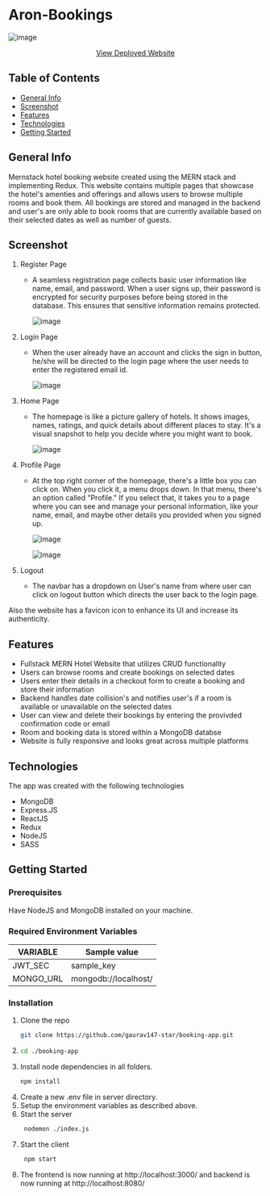 # Aron-Bookings
![image](https://github.com/gaurav147-star/booking-app/assets/78996081/36bd7835-c39a-4043-9e2c-54ccf1c43a8c)

<p align="center">
  <a href="https://aronhotelbooking-app.netlify.app/">View Deployed Website</a>
</p>

## Table of Contents
* [General Info](#general-info)
* [Screenshot](#screenshot)
* [Features](#features)
* [Technologies](#technologies)
* [Getting Started](#screenshot)



## General Info
Mernstack hotel booking website created using the MERN stack and implementing Redux. This website contains multiple pages that showcase the hotel's amenties and offerings and allows users to browse multiple rooms and book them. All bookings are stored and managed in the backend and user's are only able to book rooms that are currently available based on their selected dates as well as number of guests.
## Screenshot

1. Register Page
   - A seamless registration page collects basic user information like name, email, and password. When a user signs up, their password is encrypted for security purposes before being stored in the database. This ensures that sensitive information remains protected.

     ![image](https://github.com/gaurav147-star/booking-app/assets/78996081/035a074a-7a28-40f9-85af-44c7bd2cb7de)

2. Login Page
   - When the user already have an account and clicks the sign in button, he/she will be directed to the login page where the user needs to enter the registered email id.

      ![image](https://github.com/gaurav147-star/booking-app/assets/78996081/98c61bd7-cb4a-469b-af76-c0d0247f1531)

4. Home Page
   - The homepage is like a picture gallery of hotels. It shows images, names, ratings, and quick details about different places to stay. It's a visual snapshot to help you decide where you might want to book.
     
      ![image](https://github.com/gaurav147-star/booking-app/assets/78996081/bd3883a7-46d2-4ca0-a669-2ad2f9479b9e)

5. Profile Page
   - At the top right corner of the homepage, there's a little box you can click on. When you click it, a menu drops down. In that menu, there's an option called "Profile." If you select that, it takes you to a page where you can see and manage your personal information, like your name, email, and maybe other details you provided when you signed up.

     ![image](https://github.com/gaurav147-star/booking-app/assets/78996081/244784bd-877a-4394-a6c3-97ed08fc5317)

      ![image](https://github.com/gaurav147-star/booking-app/assets/78996081/7608d5cf-137b-49fd-8412-7f8bc24eef01)




7. Logout
   - The navbar has a dropdown on User's name from where user can click on logout button which directs the user back to the login page.

Also the website has a favicon icon to enhance its UI and increase its authenticity.

## Features
* Fullstack MERN Hotel Website that utilizes CRUD functionality 
* Users can browse rooms and create bookings on selected dates
* Users enter their details in a checkout form to create a booking and store their information
* Backend handles date collision's and notifies user's if a room is available or unavailable on the selected dates
* User can view and delete their bookings by entering the provivded confirmation code or email
* Room and booking data is stored within a MongoDB databse
* Website is fully responsive and looks great across multiple platforms


## Technologies
The app was created with the following technologies
* MongoDB
* Express.JS
* ReactJS
* Redux
* NodeJS
* SASS


## Getting Started

### Prerequisites

Have NodeJS and MongoDB installed on your machine.

### Required Environment Variables

VARIABLE | Sample value
---- | ---
JWT_SEC  | sample_key
MONGO_URL  | mongodb://localhost/<Database name>

### Installation

1. Clone the repo
   ```sh
   git clone https://github.com/gaurav147-star/booking-app.git
   ```
2. ```sh
   cd ./booking-app
   ```
3. Install node dependencies in all folders.
   ```sh
   npm install
   ```
4. Create a new .env file in server directory.
5. Setup the environment variables as described above.
6. Start the server
   ```sh
    nodemon ./index.js
   ```
7. Start the client
   ```sh
    npm start
   ```
8. The frontend is now running at http://localhost:3000/  and backend is now running at http://localhost:8080/
